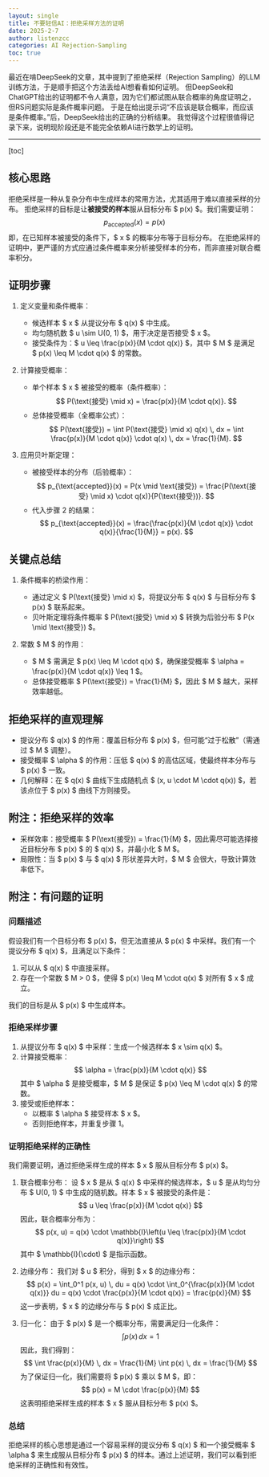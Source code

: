 ```yaml
---
layout: single
title: 不要轻信AI：拒绝采样方法的证明
date: 2025-2-7
author: listenzcc
categories: AI Rejection-Sampling
toc: true
---
```


最近在啃DeepSeek的文章，其中提到了拒绝采样（Rejection Sampling）的LLM训练方法，于是顺手把这个方法丢给AI想看看如何证明。
但DeepSeek和ChatGPT给出的证明都不令人满意，因为它们都试图从联合概率的角度证明之，但RS问题实际是条件概率问题。
于是在给出提示词“不应该是联合概率，而应该是条件概率。”后，DeepSeek给出的正确的分析结果。
我觉得这个过程很值得记录下来，说明现阶段还是不能完全依赖AI进行数学上的证明。

---

[toc]

## 核心思路

拒绝采样是一种从复杂分布中生成样本的常用方法，尤其适用于难以直接采样的分布。
拒绝采样的目标是让**被接受的样本**服从目标分布 $ p(x) $。我们需要证明：
$$
p_{\text{accepted}}(x) = p(x)
$$
即，在已知样本被接受的条件下，$ x $ 的概率分布等于目标分布。
在拒绝采样的证明中，更严谨的方式应通过条件概率来分析接受样本的分布，而非直接对联合概率积分。

## 证明步骤

1. 定义变量和条件概率：
   - 候选样本 $ x $ 从提议分布 $ q(x) $ 中生成。
   - 均匀随机数 $ u \sim U(0, 1) $，用于决定是否接受 $ x $。
   - 接受条件为：$ u \leq \frac{p(x)}{M \cdot q(x)} $，其中 $ M $ 是满足 $ p(x) \leq M \cdot q(x) $ 的常数。

2. 计算接受概率：
   - 单个样本 $ x $ 被接受的概率（条件概率）：
     $$
     P(\text{接受} \mid x) = \frac{p(x)}{M \cdot q(x)}.
     $$
   - 总体接受概率（全概率公式）：
     $$
     P(\text{接受}) = \int P(\text{接受} \mid x) q(x) \, dx = \int \frac{p(x)}{M \cdot q(x)} \cdot q(x) \, dx = \frac{1}{M}.
     $$

3. 应用贝叶斯定理：
   - 被接受样本的分布（后验概率）：
     $$
     p_{\text{accepted}}(x) = P(x \mid \text{接受}) = \frac{P(\text{接受} \mid x) \cdot q(x)}{P(\text{接受})}.
     $$
   - 代入步骤 2 的结果：
     $$
     p_{\text{accepted}}(x) = \frac{\frac{p(x)}{M \cdot q(x)} \cdot q(x)}{\frac{1}{M}} = p(x).
     $$

## 关键点总结

1. 条件概率的桥梁作用：
   - 通过定义 $ P(\text{接受} \mid x) $，将提议分布 $ q(x) $ 与目标分布 $ p(x) $ 联系起来。
   - 贝叶斯定理将条件概率 $ P(\text{接受} \mid x) $ 转换为后验分布 $ P(x \mid \text{接受}) $。

2. 常数 $ M $ 的作用：
   - $ M $ 需满足 $ p(x) \leq M \cdot q(x) $，确保接受概率 $ \alpha = \frac{p(x)}{M \cdot q(x)} \leq 1 $。
   - 总体接受概率 $ P(\text{接受}) = \frac{1}{M} $，因此 $ M $ 越大，采样效率越低。

## 拒绝采样的直观理解

- 提议分布 $ q(x) $ 的作用：覆盖目标分布 $ p(x) $，但可能“过于松散”（需通过 $ M $ 调整）。
- 接受概率 $ \alpha $ 的作用：压低 $ q(x) $ 的高估区域，使最终样本分布与 $ p(x) $ 一致。
- 几何解释：在 $ q(x) $ 曲线下生成随机点 $ (x, u \cdot M \cdot q(x)) $，若该点位于 $ p(x) $ 曲线下方则接受。

## 附注：拒绝采样的效率

- 采样效率：接受概率 $ P(\text{接受}) = \frac{1}{M} $，因此需尽可能选择接近目标分布 $ p(x) $ 的 $ q(x) $，并最小化 $ M $。
- 局限性：当 $ p(x) $ 与 $ q(x) $ 形状差异大时，$ M $ 会很大，导致计算效率低下。

## 附注：有问题的证明

### 问题描述

假设我们有一个目标分布 $ p(x) $，但无法直接从 $ p(x) $ 中采样。我们有一个提议分布 $ q(x) $，且满足以下条件：

1. 可以从 $ q(x) $ 中直接采样。
2. 存在一个常数 $ M > 0 $，使得 $ p(x) \leq M \cdot q(x) $ 对所有 $ x $ 成立。

我们的目标是从 $ p(x) $ 中生成样本。

### 拒绝采样步骤

1. 从提议分布 $ q(x) $ 中采样：生成一个候选样本 $ x \sim q(x) $。
2. 计算接受概率：
   $$
   \alpha = \frac{p(x)}{M \cdot q(x)}
   $$
   其中 $ \alpha $ 是接受概率，$ M $ 是保证 $ p(x) \leq M \cdot q(x) $ 的常数。
3. 接受或拒绝样本：
   - 以概率 $ \alpha $ 接受样本 $ x $。
   - 否则拒绝样本，并重复步骤 1。

### 证明拒绝采样的正确性

我们需要证明，通过拒绝采样生成的样本 $ x $ 服从目标分布 $ p(x) $。

1. 联合概率分布：
   设 $ x $ 是从 $ q(x) $ 中采样的候选样本，$ u $ 是从均匀分布 $ U(0, 1) $ 中生成的随机数。样本 $ x $ 被接受的条件是：
   $$
   u \leq \frac{p(x)}{M \cdot q(x)}
   $$
   因此，联合概率分布为：
   $$
   p(x, u) = q(x) \cdot \mathbb{I}\left(u \leq \frac{p(x)}{M \cdot q(x)}\right)
   $$
   其中 $ \mathbb{I}(\cdot) $ 是指示函数。

2. 边缘分布：
   我们对 $ u $ 积分，得到 $ x $ 的边缘分布：
   $$
   p(x) = \int_0^1 p(x, u) \, du = q(x) \cdot \int_0^{\frac{p(x)}{M \cdot q(x)}} du = q(x) \cdot \frac{p(x)}{M \cdot q(x)} = \frac{p(x)}{M}
   $$
   这一步表明，$ x $ 的边缘分布与 $ p(x) $ 成正比。

3. 归一化：
   由于 $ p(x) $ 是一个概率分布，需要满足归一化条件：
   $$
   \int p(x) \, dx = 1
   $$
   因此，我们得到：
   $$
   \int \frac{p(x)}{M} \, dx = \frac{1}{M} \int p(x) \, dx = \frac{1}{M}
   $$
   为了保证归一化，我们需要将 $ p(x) $ 乘以 $ M $，即：
   $$
   p(x) = M \cdot \frac{p(x)}{M}
   $$
   这表明拒绝采样生成的样本 $ x $ 服从目标分布 $ p(x) $。

### 总结

拒绝采样的核心思想是通过一个容易采样的提议分布 $ q(x) $ 和一个接受概率 $ \alpha $ 来生成服从目标分布 $ p(x) $ 的样本。通过上述证明，我们可以看到拒绝采样的正确性和有效性。
